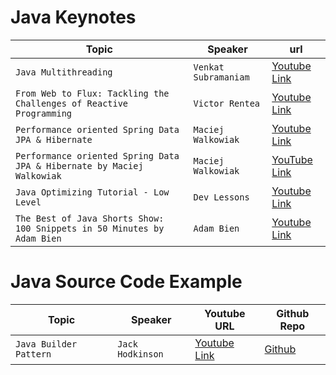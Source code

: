 # Java Keynotes

| Topic                                                                   | Speaker              | url                                                                           |
|-------------------------------------------------------------------------|----------------------|-------------------------------------------------------------------------------|
| `Java Multithreading`                                                   | `Venkat Subramaniam` | [Youtube Link](https://www.youtube.com/watch?v=6EQcpkSgsR8&ab_channel=Devoxx) |
| `From Web to Flux: Tackling the Challenges of Reactive Programming`     | `Victor Rentea`      | [Youtube Link](https://www.youtube.com/watch?v=wsgJU5S1rRY)                   |
| `Performance oriented Spring Data JPA & Hibernate`                      | `Maciej Walkowiak`   | [Youtube Link](https://www.youtube.com/watch?v=exqfB1WaqIw&t=711s)            |
| `Performance oriented Spring Data JPA & Hibernate by Maciej Walkowiak`  | `Maciej Walkowiak`   | [YouTube Link](https://www.youtube.com/watch?v=L9ZOgX-3LTQ)                   |
| `Java Optimizing Tutorial - Low Level`                                  | `Dev Lessons`        | [Youtube Link](https://www.youtube.com/watch?v=SNCXp5ilYaA)                   |
| `The Best of Java Shorts Show: 100 Snippets in 50 Minutes by Adam Bien` | `Adam Bien`          | [Youtube Link](https://www.youtube.com/watch?v=t03DOhiTPkc)                   |

# Java Source Code Example 
| Topic                  | Speaker          | Youtube URL                                                                   | Github Repo                                                   |
|------------------------|------------------|-------------------------------------------------------------------------------|---------------------------------------------------------------|
| `Java Builder Pattern` | `Jack Hodkinson` | [Youtube Link](https://www.youtube.com/watch?v=6EQcpkSgsR8&ab_channel=Devoxx) | [Github](https://github.com/jrhodkinson/youtube-190-builders) |




